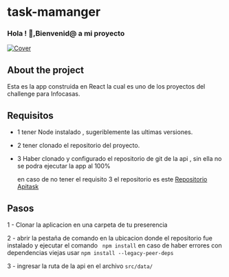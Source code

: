 ﻿# task-mamanger

### Hola ! 👋,Bienvenid@ a mi proyecto
[![Cover](https://github.com/Josbor/Josbor/blob/main/wepik-cover-para-github-2022616-202029.png)](https://github.com/Josbor)


## About the project
Esta es la app construida en React la cual es uno de los proyectos del challenge para Infocasas.

## Requisitos

- 1 tener Node instalado , sugeriblemente las ultimas versiones.

- 2 tener clonado el repositorio del proyecto.

- 3 Haber clonado y configurado el repositorio de git de la api ,  sin ella no se podra ejecutar la app al 100%
  
  en caso de no tener el requisito 3 el repositorio es este [Repositorio Apitask](https://github.com/Josbor/api-taskmanager)

## Pasos
 
 1 - Clonar la aplicacion en una carpeta de tu preserencia
 
 
 2 - abrir la pestaña de comando en la ubicacion donde el repositorio fue instalado y ejecutar el comando ` npm install` en caso de haber errores con dependencias viejas usar `npm install --legacy-peer-deps`
 
 3 - ingresar la ruta de la api en el archivo `src/data/`
